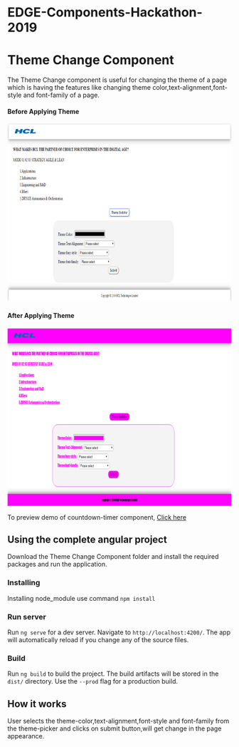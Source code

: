 # EDGE-Components-Hackathon-2019
# Theme Change Component

The Theme Change component is useful for changing the theme of a page which is having the features like changing theme color,text-alignment,font-style and font-family of a page. 

 #### Before Applying Theme
<p align="center"> 
  <img width="800" height="400" src="LatestImages/ThemeChangeComponentBeforeApplyingTheme.PNG" alt="Theme-change-component-Img">
</p>

 #### After Applying Theme
 <p align="center">
  <img width="800" height="400" src="LatestImages/ThemeChangeComponentAfterApplyingTheme.PNG" alt="Theme-change-component-Img">
 </p>
 
 To preview demo of countdown-timer component, [Click here](https://angular-scss-demo-v43tvk.stackblitz.io)

## Using the complete angular project
Download the Theme Change Component folder and install the required packages and run the application.

### Installing

Installing node_module use command `npm install`

### Run server

Run `ng serve` for a dev server. Navigate to `http://localhost:4200/`. The app will automatically reload if you change any of the source files.

### Build

Run `ng build` to build the project. The build artifacts will be stored in the `dist/` directory. Use the `--prod` flag for a production build.

## How it works

User selects the theme-color,text-alignment,font-style and font-family from the theme-picker and clicks on submit button,will get change in the page appearance.
    

